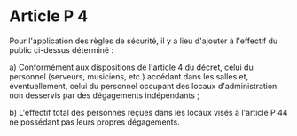 # Article P 4

Pour l'application des règles de sécurité, il y a lieu d'ajouter à l'effectif du public ci-dessus déterminé :

a) Conformément aux dispositions de l'article 4 du décret, celui du personnel (serveurs, musiciens, etc.) accédant dans les salles et, éventuellement, celui du personnel occupant des locaux d'administration non desservis par des dégagements indépendants ;

b) L'effectif total des personnes reçues dans les locaux visés à l'article P 44 ne possédant pas leurs propres dégagements.
